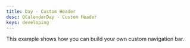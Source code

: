 ```yaml
---
title: Day - Custom Header
desc: QCalendarDay - Custom Header
keys: developing
---
```

This example shows how you can build your own custom navigation bar.

<example-viewer
  title="Custom Header"
  file="DayCustomHeader"
  codepen-title="QCalendarDay"
/>
